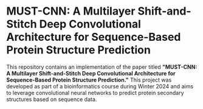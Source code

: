 # MUST-CNN: A Multilayer Shift-and-Stitch Deep Convolutional Architecture for Sequence-Based Protein Structure Prediction

This repository contains an implementation of the paper titled **"MUST-CNN: A Multilayer Shift-and-Stitch Deep Convolutional Architecture for Sequence-Based Protein Structure Prediction."** This project was developed as part of a bioinformatics course during Winter 2024 and aims to leverage convolutional neural networks to predict protein secondary structures based on sequence data.
